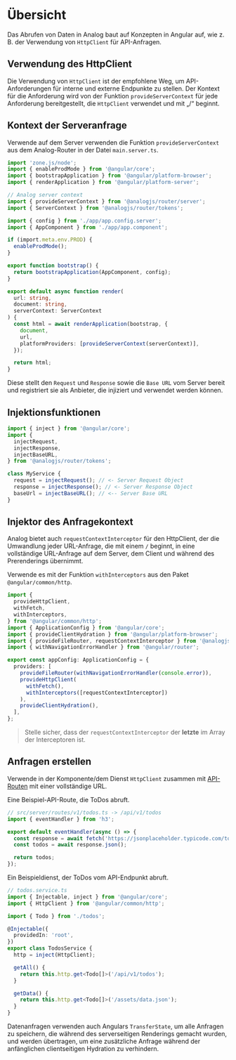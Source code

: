 # Übersicht

Das Abrufen von Daten in Analog baut auf Konzepten in Angular auf, wie z. B. der Verwendung von `HttpClient` für API-Anfragen.

## Verwendung des HttpClient

Die Verwendung von `HttpClient` ist der empfohlene Weg, um API-Anforderungen für interne und externe Endpunkte zu stellen. Der Kontext für die Anforderung wird von der Funktion `provideServerContext` für jede Anforderung bereitgestellt, die `HttpClient` verwendet und mit „/“ beginnt.

## Kontext der Serveranfrage

Verwende auf dem Server verwenden die Funktion `provideServerContext` aus dem Analog-Router in der Datei `main.server.ts`.

```ts
import 'zone.js/node';
import { enableProdMode } from '@angular/core';
import { bootstrapApplication } from '@angular/platform-browser';
import { renderApplication } from '@angular/platform-server';

// Analog server context
import { provideServerContext } from '@analogjs/router/server';
import { ServerContext } from '@analogjs/router/tokens';

import { config } from './app/app.config.server';
import { AppComponent } from './app/app.component';

if (import.meta.env.PROD) {
  enableProdMode();
}

export function bootstrap() {
  return bootstrapApplication(AppComponent, config);
}

export default async function render(
  url: string,
  document: string,
  serverContext: ServerContext
) {
  const html = await renderApplication(bootstrap, {
    document,
    url,
    platformProviders: [provideServerContext(serverContext)],
  });

  return html;
}
```

Diese stellt den `Request` und `Response` sowie die `Base URL` vom Server bereit und registriert sie als Anbieter, die injiziert und verwendet werden können.

## Injektionsfunktionen

```ts
import { inject } from '@angular/core';
import {
  injectRequest,
  injectResponse,
  injectBaseURL,
} from '@analogjs/router/tokens';

class MyService {
  request = injectRequest(); // <- Server Request Object
  response = injectResponse(); // <- Server Response Object
  baseUrl = injectBaseURL(); // <-- Server Base URL
}
```

## Injektor des Anfragekontext

Analog bietet auch `requestContextInterceptor` für den HttpClient, der die Umwandlung jeder URL-Anfrage, die mit einem `/` beginnt, in eine vollständige URL-Anfrage auf dem Server, dem Client und während des Prerenderings übernimmt.

Verwende es mit der Funktion `withInterceptors` aus den Paket `@angular/common/http`.

```ts
import {
  provideHttpClient,
  withFetch,
  withInterceptors,
} from '@angular/common/http';
import { ApplicationConfig } from '@angular/core';
import { provideClientHydration } from '@angular/platform-browser';
import { provideFileRouter, requestContextInterceptor } from '@analogjs/router';
import { withNavigationErrorHandler } from '@angular/router';

export const appConfig: ApplicationConfig = {
  providers: [
    provideFileRouter(withNavigationErrorHandler(console.error)),
    provideHttpClient(
      withFetch(),
      withInterceptors([requestContextInterceptor])
    ),
    provideClientHydration(),
  ],
};
```

> Stelle sicher, dass der `requestContextInterceptor` der **letzte** im Array der Interceptoren ist.

## Anfragen erstellen

Verwende in der Komponente/dem Dienst `HttpClient` zusammen mit [API-Routen](/de/docs/features/api/overview) mit einer vollständige URL.

Eine Beispiel-API-Route, die ToDos abruft.

```ts
// src/server/routes/v1/todos.ts -> /api/v1/todos
import { eventHandler } from 'h3';

export default eventHandler(async () => {
  const response = await fetch('https://jsonplaceholder.typicode.com/todos');
  const todos = await response.json();

  return todos;
});
```

Ein Beispieldienst, der ToDos vom API-Endpunkt abruft.

```ts
// todos.service.ts
import { Injectable, inject } from '@angular/core';
import { HttpClient } from '@angular/common/http';

import { Todo } from './todos';

@Injectable({
  providedIn: 'root',
})
export class TodosService {
  http = inject(HttpClient);

  getAll() {
    return this.http.get<Todo[]>('/api/v1/todos');
  }

  getData() {
    return this.http.get<Todo[]>('/assets/data.json');
  }
}
```

Datenanfragen verwenden auch Angulars `TransferState`, um alle Anfragen zu speichern, die während des serverseitigen Renderings gemacht wurden, und werden übertragen, um eine zusätzliche Anfrage während der anfänglichen clientseitigen Hydration zu verhindern.
